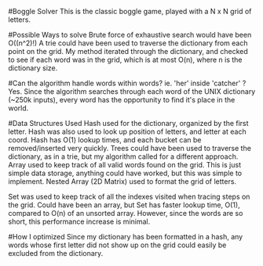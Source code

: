 #Boggle Solver
This is the classic boggle game, played with a N x N  grid of letters.

#Possible Ways to solve
Brute force of exhaustive search would have been O((n^2)!)
A trie could have been used to traverse the dictionary from each point on the grid.
My method iterated through the dictionary, and checked to see if each word was in the grid,
which is at most O(n), where n is the dictionary size.

#Can the algorithm handle words within words? ie. 'her' inside 'catcher' ?
Yes. Since the algorithm searches through each word of the UNIX dictionary (~250k inputs), every word has the opportunity to find it's place in the world.

#Data Structures Used
Hash used for the dictionary, organized by the first letter.
Hash was also used to look up position of letters, and letter at each coord.
  Hash has O(1) lookup times, and each bucket can be removed/inserted very quickly.
  Trees could have been used to traverse the dictionary, as in a trie, but my algorithm called for a different approach. 
Array used to keep track of all valid words found on the grid.
  This is just simple data storage, anything could have worked, but this was simple to implement.
Nested Array (2D Matrix) used to format the grid of letters.

Set was used to keep track of all the indexes visited when tracing steps on the grid.
  Could have been an array, but Set has faster lookup time, O(1), compared to O(n) of an unsorted array.
  However, since the words are so short, this performance increase is minimal.

#How I optimized
Since my dictionary has been formatted in a hash, any words whose first letter did not show up on the grid could easily be excluded from the dictionary.
